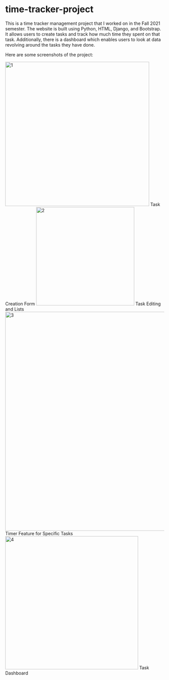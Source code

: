 # time-tracker-project

This is a time tracker management project that I worked on in the Fall 2021 semester. 
The website is built using Python, HTML, Django, and Bootstrap. 
It allows users to create tasks and track how much time they spent on that task.
Additionally, there is a dashboard which enables users to look at data revolving around the tasks they have done.

Here are some screenshots of the project:

<img width="456" alt="1" src="https://user-images.githubusercontent.com/69475242/221667356-3b14c2fd-4b08-474f-b7a6-674e684b216a.png">
Task Creation Form

<img width="311" alt="2" src="https://user-images.githubusercontent.com/69475242/221667401-149c24c8-90e8-476c-86bc-7486c672da94.png">
Task Editing and Lists

<img width="692" alt="3" src="https://user-images.githubusercontent.com/69475242/221667453-604f8e62-15e2-47a4-b369-bc50abac8a71.png">
Timer Feature for Specific Tasks

<img width="421" alt="4" src="https://user-images.githubusercontent.com/69475242/221667492-297e3325-4a5d-426c-b45d-5db177a6bc72.png">
Task Dashboard
